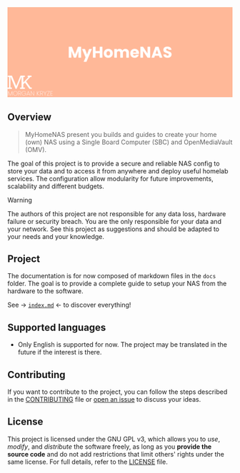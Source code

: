 ![screenshot](./docs/assets/img/presentation.png)

## Overview

> MyHomeNAS present you builds and guides to create your home (own) NAS using a Single Board Computer (SBC) and OpenMediaVault (OMV).

The goal of this project is to provide a secure and reliable NAS config to store your data and to access it from anywhere and deploy useful homelab services. The configuration allow modularity for future improvements, scalability and different budgets.

> [!WARNING]
> The authors of this project are not responsible for any data loss, hardware failure or security breach. You are the only responsible for your data and your network. See this project as suggestions and should be adapted to your needs and your knowledge.

## Project

The documentation is for now composed of markdown files in the `docs` folder. The goal is to provide a complete guide to setup your NAS from the hardware to the software. 

See -> [`index.md`](./docs/index.md) <- to discover everything!

## Supported languages

- Only English is supported for now. The project may be translated in the future if the interest is there.

## Contributing

If you want to contribute to the project, you can follow the steps described in the [CONTRIBUTING](./.github/CONTRIBUTING.md) file or [open an issue](https://github.com/MorganKryze/MyHomeNAS/issues) to discuss your ideas.

## License

This project is licensed under the GNU GPL v3, which allows you to _use_, _modify_, and _distribute_ the software freely, as long as you **provide the source code** and do not add restrictions that limit others' rights under the same license. For full details, refer to the [LICENSE](LICENSE) file.
